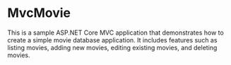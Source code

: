 # MvcMovie

This is a sample ASP.NET Core MVC application that demonstrates how to create a simple movie database application. It includes features such as listing movies, adding new movies, editing existing movies, and deleting movies.